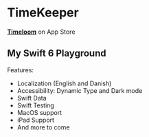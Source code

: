 # TimeKeeper
[**Timeloom**](https://apps.apple.com/dk/app/timeloom/id6596770374) on App Store 


## My Swift 6 Playground
Features:
- Localization (English and Danish)
- Accessibility: Dynamic Type and Dark mode
- Swift Data
- Swift Testing
- MacOS support
- iPad Support
- And more to come
